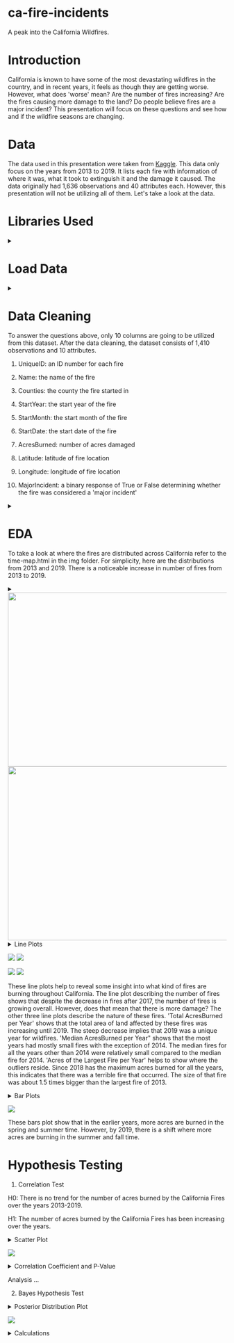 # ca-fire-incidents
A peak into the California Wildfires.

# Introduction
California is known to have some of the most devastating wildfires in the country, and in recent years, it feels as though they are getting worse. However, what does 'worse' mean? Are the number of fires increasing? Are the fires causing more damage to the land? Do people believe fires are a major incident? This presentation will focus on these questions and see how and if the wildfire seasons are changing.

# Data
The data used in this presentation were taken from [Kaggle](https://www.kaggle.com/ananthu017/california-wildfire-incidents-20132020). This data only focus on the years from 2013 to 2019. It lists each fire with information of where it was, what it took to extinguish it and the damage it caused. The data originally had 1,636 observations and 40 attributes each. However, this presentation will not be utilizing all of them. Let's take a look at the data.

# Libraries Used
<details>
  <summary></summary>
  
  ```python
import numpy as np
import pandas as pd
import matplotlib.pyplot as plt
import folium
import folium.plugins as plugins
import scipy.stats as stats
from datetime import datetime, timedelta
from scipy.stats import pearsonr
  ```
</details>

# Load Data
<details>
  <summary></summary>
  
  ```python
full_fires_df = pd.read_csv('/Users/kaciewebster/Documents/dsi/ca-fire-incidents/California_Fire_Incidents.csv')
  ```
</details>

# Data Cleaning
To answer the questions above, only 10 columns are going to be utilized from this dataset. After the data cleaning, the dataset consists of 1,410 observations and 10 attributes.

1. UniqueID: an ID number for each fire

2. Name: the name of the fire

3. Counties: the county the fire started in

4. StartYear: the start year of the fire

5. StartMonth: the start month of the fire

6. StartDate: the start date of the fire

7. AcresBurned: number of acres damaged

8. Latitude: latitude of fire location

9. Longitude: longitude of fire location

10. MajorIncident: a binary response of True or False determining whether the fire was considered a 'major incident'
<details>
  <summary></summary>
  
  ```python
ca_fires_df = ca_fires_df.dropna(axis=0, subset=['AcresBurned'])
  # drops observations with null values in 'AcresBurned'.
  
ca_fires_df = ca_fires_df[ca_fires_df['AcresBurned'] != 0]
  # drops observations with 0 values in 'AcresBurned'.
  
ca_fires_df = ca_fires_df[(ca_fires_df['Latitude'] >= 32) & (ca_fires_df['Latitude'] <= 42) & (ca_fires_df['Longitude'] <= -114) & (ca_fires_df['Longitude'] >= -126)]
  # drops observations that reside far outside of California.
  
ca_fires_df[(ca_fires_df['Latitude'] >= 38) & (ca_fires_df['Latitude'] <= 41) & (ca_fires_df['Longitude'] <= -115) & (ca_fires_df['Longitude'] >= -118)]
ca_fires_df[ca_fires_df['Counties'] == 'State of Nevada']
  # locates which values are from Nevada.
  
ca_fires_df = ca_fires_df[ca_fires_df['Counties'] != 'State of Nevada']
ca_fires_df = ca_fires_df[ca_fires_df['Name'] != 'Tram Fire']
  # drops observations from Nevada.
  
ca_fires_df = ca_fires_df[ca_fires_df['StartYear'] >= 2013]
  # drops observations that are not in 2013-2019.
  
ca_fires_df = ca_fires_df.groupby('UniqueId').max().reset_index()
  # groups fires by their ID to avoid double counting bigger fires.
  ```
</details>

# EDA

To take a look at where the fires are distributed across California refer to the time-map.html in the img folder. For simplicity, here are the distributions from 2013 and 2019. There is a noticeable increase in number of fires from 2013 to 2019.

<details>
  <summary></summary>
  
  ```python
df_copy = ca_fires_df.copy()
df_years_list = []
for year in df_copy['StartYear'].sort_values().unique():
    df_years_list.append(df_copy.loc[df_copy['StartYear']==year, ['Latitude', 'Longitude']].groupby(['Latitude', 'Longitude']).sum().reset_index().values.tolist())
# creates a list of lists where each element is a year and each element in that list element contains the latitudes and longitudes of each fire.
    
m = folium.Map(location=[34.0522, -118.2437], zoom_start=5)
plugins.HeatMapWithTime(df_years_list, index=[2013, 2014, 2015, 2016, 2017, 2018, 2019], radius=5, min_opacity=0.5, max_opacity=0.8, use_local_extrema=True).add_to(m)
  ```
</details>

<img src="img/inter-map-screen-shots/2013.png" height="400" width="600">
<img src="img/inter-map-screen-shots/2019.png" height="400" width="600">

<details>
  <summary>Line Plots</summary>
  
  ```python
num_fires = ca_fires_df.groupby('StartYear')['AcresBurned'].count()
years = sorted(ca_fires_df['StartYear'].unique())
    
fig, ax = plt.subplots()
ax.plot(years, num_fires, color='red')
ax.set_title('Number of Fires per Year')
ax.set_xlabel('Year')
ax.set_ylabel('Fires')
fig.savefig('num-fires-line-plot.png')
# creates 'Number of Fires' plot.

sum_acres = ca_fires_df.groupby('StartYear')['AcresBurned'].sum()
years = sorted(ca_fires_df['StartYear'].unique())

fig, ax = plt.subplots()
ax.plot(years, sum_acres, color='red')
ax.set_title('Total Acres Burned per Year')
ax.set_xlabel('Year')
ax.set_ylabel('Acres')
fig.savefig('total-acres-line-plot.png')
# creates 'Total Acres' plot.

median_acres = ca_fires_df.groupby('StartYear')['AcresBurned'].median()
years = sorted(ca_fires_df['StartYear'].unique())

fig, ax = plt.subplots()
ax.plot(years, median_acres, color='red')
ax.set_title('Median Acres Burned per Year')
ax.set_xlabel('Year')
ax.set_ylabel('Acres')
fig.savefig('med-acres-line-plot.png')
# creates 'Median Acres' plot.

max_acres = ca_fires_df.groupby('StartYear')['AcresBurned'].max()
years = sorted(ca_fires_df['StartYear'].unique())

fig, ax = plt.subplots()
ax.plot(years, max_acres, color='red')
ax.set_title('Acres of Largest Fire per Year')
ax.set_xlabel('Year')
ax.set_ylabel('Acres')
fig.savefig('max-acres-line-plot.png')
# creates 'Max Acres' plot.
    
plt.show()
  ```
</details>

![](img/num-fires-line-plot.png) ![](img/total-acres-line-plot.png)

![](img/med-acres-line-plot.png) ![](img/max-acres-line-plot.png)

These line plots help to reveal some insight into what kind of fires are burning throughout California. The line plot describing the number of fires shows that despite the decrease in fires after 2017, the number of fires is growing overall. However, does that mean that there is more damage? The other three line plots describe the nature of these fires. 'Total AcresBurned per Year' shows that the total area of land affected by these fires was increasing until 2019. The steep decrease implies that 2019 was a unique year for wildfires. 'Median AcresBurned per Year" shows that the most years had mostly small fires with the exception of 2014. The median fires for all the years other than 2014 were relatively small compared to the median fire for 2014. 'Acres of the Largest Fire per Year' helps to show where the outliers reside. Since 2018 has the maximum acres burned for all the years, this indicates that there was a terrible fire that occurred. The size of that fire was about 1.5 times bigger than the largest fire of 2013.

<details>
  <summary>Bar Plots</summary>
  
  ```python
grouped_acres_sum = ca_fires_df.groupby(['StartYear', 'StartMonth']).sum('AcresBurned')['AcresBurned'].reset_index()
# groups the dataset by StartYear and StartMonth and sums the AcresBurned.

def parse_grouped_sums(grouped_df, year_lst):
    '''
    Creates a list of dataframes parsed by year.
    Parameters: grouped dataframe, list of years
    Returns: list of dataframes
    '''
    parse_lst = []
    
    for year in year_lst:
        parse_lst.append(grouped_df[grouped_df['StartYear']==year])
    return parse_lst
    
year_lst = list(range(2013, 2020))
df_lst = parse_grouped_sums(grouped_acres_sum, year_lst)
  # creates a list where each element is a dataframe containing the distribution of AcresBurned per month.

month_labels = ['Jan.', 'Feb.', 'Mar.', 'Apr.', 'May', 'Jun.', 'Jul.', 'Aug.', 'Sep.', 'Oct.', 'Nov.', 'Dec.']
fig, axs = plt.subplots(7, 1, figsize=(8, 25))

for idx, ax in enumerate(axs.flatten()):
    ax.bar(df_lst[idx]['StartMonth'], height=df_lst[idx]['AcresBurned'], color='red')
    # creates a bar plot for each year.
        
    ax.set_xticks(list(range(1, 13)))
    ax.set_xticklabels(month_labels, rotation=45)
        
    ax.set_title(f'Acres Burned per Month ({year_lst[idx]})')
    ax.set_xlabel('Months')
    ax.set_ylabel('Acres')
    fig.savefig('months-bar-plots.png')
    
fig.tight_layout()
plt.show()
  ```
</details>

![](img/months-bar-plots.png)

These bars plot show that in the earlier years, more acres are burned in the spring and summer time. However, by 2019, there is a shift where more acres are burning in the summer and fall time.

# Hypothesis Testing
1. Correlation Test

H0: There is no trend for the number of acres burned by the California Fires over the years 2013-2019.

H1: The number of acres burned by the California Fires has been increasing over the years.

<details>
  <summary>Scatter Plot</summary>
  
  ```python
fig, ax = plt.subplots(figsize=(16, 4))
ax.scatter(ca_fires_df['StartDate'], ca_fires_df['AcresBurned'])

ax.set_title('Acres Burned vs. Time')
ax.set_xlabel('Time')
ax.set_ylabel('Acres Burned')
ax.set_ylim(10**3, 10**6)

plt.show()
fig.savefig('time-vs-acres-scatter.png')
  ```
</details>

![](img/time-vs-acres-scatter.png)

<details>
  <summary>Correlation Coefficient and P-Value</summary>
  
  ```python
ca_fires_copy = ca_fires_df.copy()
ca_fires_copy = ca_fires_copy.sort_values('StartDate')
# creates a copy and sorts the copy in chronological order.

time_diff = []
date_lst = list(ca_fires_copy['StartDate'].sort_values())
for idx in range(0, len(date_lst)-1):
    time_diff.append(date_lst[idx+1]-date_lst[0])
# creates a list of time differences from the data point to the first recorded observation.

time_diff.insert(0, timedelta(days=0))
# inserts a 0 since the first day is the initial day.

ca_fires_copy['TimeDifference'] = time_diff
# creates a new column with those calculated differences.

time_diff_int = []
for date in list(ca_fires_copy['TimeDifference']):
    time_diff_int.append(date.days)
# creates a list that changes the timedelta data to integers.

ca_fires_copy['TimeDiffAsInt'] = time_diff_int
# adds the integer list as a new column.

corr, p_value = stats.pearsonr(ca_fires_copy['TimeDiffAsInt'], ca_fires_copy['AcresBurned'])
corr, p_value
# executes the correlation test and returns a coefficient and p-value.
  ```
</details>

Analysis ...

2. Bayes Hypothesis Test

<details>
  <summary>Posterior Distribution Plot</summary>
  
  ```python
mi_lst = []
for year in year_lst:
    mi_lst.append(ca_fires_df[ca_fires_df['StartYear']==year]['MajorIncident'])
# creates a list where each element is the data from the column, 'MajorIncident', of one year.

nk_dct = {}
for bool_lst in mi_lst:
    nk_dct[len(bool_lst)] = sum(bool_lst)
# creates a dictionary where the key is the number of observations in that year and the value is the number of 'MajorIncidents'.

post_dist = []
for n, k in nk_dct.items():
    post_dist.append(stats.distributions.beta(a = 1 + k, b = 1 + n - k))
# runs a posterior distribution for each year.

fig, ax = plt.subplots(figsize=(10, 6))
x = np.linspace(0,1,1000)
year_lst = [2013, 2014, 2015, 2016, 2017, 2018, 2019]
for idx, dist in enumerate(post_dist):
    ax.plot(x, dist.pdf(x), label=f'{year_lst[idx]}')
    ax.legend()
    ax.set_title('Posterior Probabilities of a Major Incident by Year')
    ax.set_xlabel('p')
    ax.set_ylabel('pdf')

fig.savefig('posterior-plots.png')
# plots the posterior distributions for each year.
  ```
</details>

![](img/posterior-plots.png)

<details>
  <summary>Calculations</summary>
  
  ```python
beta_2013 = post_dist[0]
beta_2019 = post_dist[-1]
# assigns the beta distributions of 2013 and 2019.

sim_2013 = beta_2013.rvs(size=10000)
sim_2019 = beta_2019.rvs(size=10000)
# creates 10,000 simulations from the 'MajorIncident' column.

(sim_2019 > sim_2013).mean()
# calculates what the probability is that P(MajorIncident|2019) > P(MajorIncident|2013).

beta_2013 = post_dist[0]
beta_2018 = post_dist[-2]
sim_2013 = beta_2013.rvs(size=10000)
sim_2018 = beta_2018.rvs(size=10000)
(sim_2018 > sim_2013).mean()
# does the same thing as above but for 2013 and 2018.
  ```
</details>


